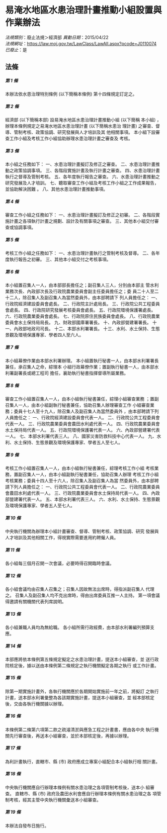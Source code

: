 # 易淹水地區水患治理計畫推動小組設置與作業辦法

*法規類別*：廢止法規＞經濟部
*異動日期*：2015/04/22  
*法規網址*：https://law.moj.gov.tw/LawClass/LawAll.aspx?pcode=J0110074
*已廢止*：是


## 法條
##### 第 1 條
本辦法依水患治理特別條例 (以下簡稱本條例) 第十四條規定訂定之。

##### 第 2 條
經濟部 (以下簡稱本部) 設易淹水地區水患治理計畫推動小組 (以下簡稱
本小組) ，辦理本條例規定之易淹水地區水患治理計畫 (以下簡稱水患治
理計畫) 之審查、督導、管制考核、政策協調、研究發展與人才培訓及其
他相關事項。
本小組下設審查工作小組及考核工作小組協助辦理水患治理計畫之審查及
考核。

##### 第 3 條
本小組之任務如下：
一、水患治理計畫擬訂及修正之審查。
二、水患治理計畫推動之政策協調事項。
三、各階段實施計畫及執行計畫之審查。
四、水患治理計畫執行之督導及管制考核。
五、各年度執行報告之審查。
六、水患治理計畫推動之研究發展及人才培訓。
七、聽取審查工作小組及考核工作小組之工作成果報告，並協助解決困難
    。
八、其他水患治理計畫推動事項。

##### 第 4 條
審查工作小組之任務如下：
一、水患治理計畫擬訂及修正之初審。
二、各階段實施計畫之各項執行計畫之規劃、設計及有關事項之審查。
三、其他本小組交付審查或協調事項。

##### 第 5 條
考核工作小組之任務如下：
一、水患治理計畫執行之管制考核及督導。
二、各年度執行報告之初審。
三、其他本小組交付之考核事項。

##### 第 6 條
本小組置召集人一人，由本部部長擔任之；副召集人三人，分別由本部主
管水利業務次長、內政部次長及行政院農業委員會副主任委員擔任之；委
員二十人至二十二人，除召集人及副召集人為當然委員外，由本部聘請下
列人員擔任之：
一、行政院經濟建設委員會處長。
二、行政院主計處局長。
三、行政院公共工程委員會處長。
四、行政院研究發展考核委員會處長。
五、行政院環境保護署處長。
六、行政院農業委員會處長。
七、行政院原住民族委員會處長。
八、行政院農業委員會水土保持局局長。
九、財政部國庫署署長。
十、內政部營建署署長。
十一、內政部地政司司長。
十二、本部水利署署長。
十三、水利、水土保持、生態景觀及環境保護專家、學者四人至六人。

##### 第 7 條
本小組幕僚作業由本部水利署辦理。
本小組置執行秘書一人，由本部水利署署長兼任，承召集人之命，綜理本
小組行政幕僚作業；置副執行秘書一人，由本部水利署副署長或總工程司
擔任，襄助執行秘書指揮督導所屬業務。

##### 第 8 條
審查工作小組置召集人一人，由本小組執行秘書兼任，綜理小組審查業務
；置副召集人一人，由本小組副執行秘書兼任，協助召集人辦理審查工作
小組審查業務；委員十七人至十九人，除召集人及副召集人為當然委員外
，由本部聘請下列人員擔任之：
一、行政院經濟建設委員會代表一人。
二、行政院公共工程委員會代表一人。
三、行政院農業委員會農田水利處代表一人。
四、行政院農業委員會水土保持局代表一人。
五、行政院環境保護署代表一人。
六、內政部營建署代表一人。
七、本部水利署代表三人。
八、國家災害防救科技中心代表一人。
九、水利、水土保持、生態景觀及環境保護專家、學者五人至七人。

##### 第 9 條
考核工作小組置召集人一人，由本小組執行秘書兼任，綜理考核工作小組
考核業務，置副召集人一人，由本小組副執行秘書兼任，協助召集人辦理
考核工作小組考核業務；委員十四人至十六人，除召集人及副召集人為當
然委員外，由本部聘請下列人員擔任之：
一、行政院公共工程委員會代表一人。
二、行政院農業委員會農田水利處代表一人。
三、行政院農業委員會水土保持局代表一人。
四、內政部營建署代表一人。
五、本部水利署代表三人。
六、水利、水土保持、生態景觀及環境保護專家、學者五人至七人。

##### 第 10 條
中央執行機關為辦理本小組計畫審查、督導、管制考核、政策協調、研究
發展與人才培訓及其他相關工作，得視實際需要進用約聘僱人員。

##### 第 11 條
各小組每三個月召開一次會議，必要時得召開臨時會議。

##### 第 12 條
各小組會議均由召集人召集之；召集人因故無法出席時，得指派副召集人
代理之。
召集人及副召集人均不克出席時，得由出席委員互推一人主持。
第一項會議得邀請有關機關代表列席說明。

##### 第 13 條
各小組兼職人員均為無給職。
各小組所需行政經費，由本部水利署編列預算支應。

##### 第 14 條
本部應將依本條例第五條規定擬定之水患治理計畫，提送本小組審查，並
送行政院核定後，據以送由本條例第二條規定之執行機關擬定各期之執行
或工作計畫。

##### 第 15 條
除第一期實施計畫外，各執行機關應於各期開始實施前一年之前，將擬訂
之執行計畫，送本部水利署彙整為各該期實施計畫，提送本小組審查，並
經本部核定後，交由各執行機關據以辦理。

##### 第 16 條
本條例第二條第六項第二款之疏濬清淤與應急工程之計畫書，應由各中央
執行機關先行審查後，再送本小組審查，並於本部核定後，再據以辦理。

##### 第 17 條
為利計畫執行，直轄市、縣 (市) 政府應成立專案小組配合本小組執行相
關計畫。

##### 第 18 條
中央執行機關應自行辦理本條例有關水患治理之各項管制考核後，送本小
組審查。
直轄市、縣 (市) 政府及農田水利會應自行辦理本條例有關水患治理之各
項管制考核，經其主管中央執行機關彙送本小組審查。

##### 第 19 條
本辦法自發布日施行。


